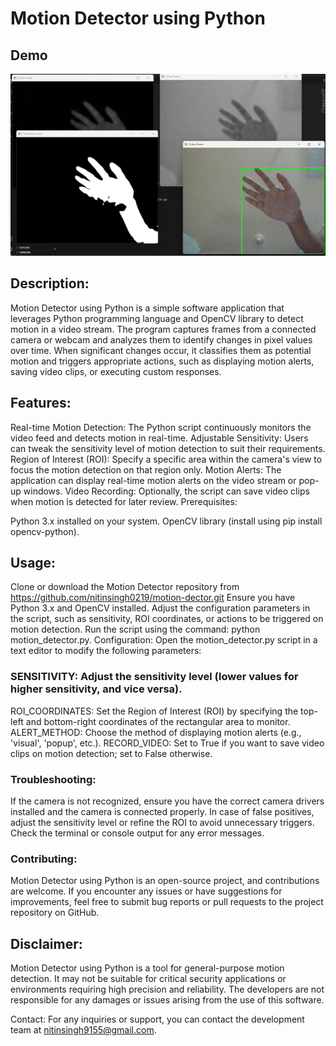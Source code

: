# Motion Detector using Python

## Demo

![Demo](motion-detector-demo.png)

## Description:
Motion Detector using Python is a simple software application that leverages Python programming language and OpenCV library to detect motion in a video stream. The program captures frames from a connected camera or webcam and analyzes them to identify changes in pixel values over time. When significant changes occur, it classifies them as potential motion and triggers appropriate actions, such as displaying motion alerts, saving video clips, or executing custom responses.

## Features:

Real-time Motion Detection: The Python script continuously monitors the video feed and detects motion in real-time.
Adjustable Sensitivity: Users can tweak the sensitivity level of motion detection to suit their requirements.
Region of Interest (ROI): Specify a specific area within the camera's view to focus the motion detection on that region only.
Motion Alerts: The application can display real-time motion alerts on the video stream or pop-up windows.
Video Recording: Optionally, the script can save video clips when motion is detected for later review.
Prerequisites:

Python 3.x installed on your system.
OpenCV library (install using pip install opencv-python).
## Usage:

Clone or download the Motion Detector repository from https://github.com/nitinsingh0219/motion-dector.git
Ensure you have Python 3.x and OpenCV installed.
Adjust the configuration parameters in the script, such as sensitivity, ROI coordinates, or actions to be triggered on motion detection.
Run the script using the command: python motion_detector.py.
Configuration:
Open the motion_detector.py script in a text editor to modify the following parameters:

### SENSITIVITY: Adjust the sensitivity level (lower values for higher sensitivity, and vice versa).
ROI_COORDINATES: Set the Region of Interest (ROI) by specifying the top-left and bottom-right coordinates of the rectangular area to monitor.
ALERT_METHOD: Choose the method of displaying motion alerts (e.g., 'visual', 'popup', etc.).
RECORD_VIDEO: Set to True if you want to save video clips on motion detection; set to False otherwise.
### Troubleshooting:

If the camera is not recognized, ensure you have the correct camera drivers installed and the camera is connected properly.
In case of false positives, adjust the sensitivity level or refine the ROI to avoid unnecessary triggers.
Check the terminal or console output for any error messages.
### Contributing:
Motion Detector using Python is an open-source project, and contributions are welcome. If you encounter any issues or have suggestions for improvements, feel free to submit bug reports or pull requests to the project repository on GitHub.

## Disclaimer:

Motion Detector using Python is a tool for general-purpose motion detection. It may not be suitable for critical security applications or environments requiring high precision and reliability.
The developers are not responsible for any damages or issues arising from the use of this software.

Contact:
For any inquiries or support, you can contact the development team at nitinsingh9155@gmail.com.
